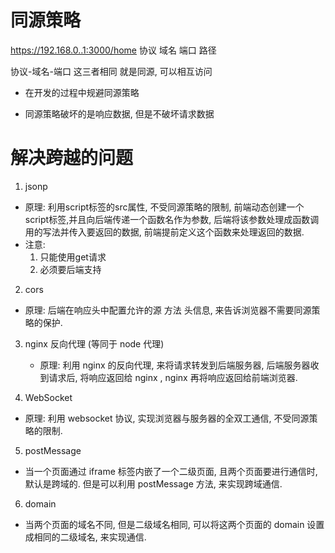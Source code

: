 # 同源策略
https://192.168.0..1:3000/home
  协议      域名      端口  路径

协议-域名-端口  这三者相同  就是同源, 可以相互访问

- 在开发的过程中规避同源策略

- 同源策略破坏的是响应数据, 但是不破坏请求数据


# 解决跨越的问题
1. jsonp
  - 原理: 利用script标签的src属性, 不受同源策略的限制, 前端动态创建一个script标签,并且向后端传递一个函数名作为参数, 后端将该参数处理成函数调用的写法并传入要返回的数据, 前端提前定义这个函数来处理返回的数据.
  - 注意:
    1. 只能使用get请求
    2. 必须要后端支持

2. cors
  - 原理: 后端在响应头中配置允许的源 方法 头信息, 来告诉浏览器不需要同源策略的保护.

3. nginx 反向代理 (等同于 node 代理)
   - 原理: 利用 nginx 的反向代理, 来将请求转发到后端服务器, 后端服务器收到请求后, 将响应返回给 nginx , nginx 再将响应返回给前端浏览器. 

4. WebSocket
  - 原理: 利用 websocket 协议, 实现浏览器与服务器的全双工通信, 不受同源策略的限制.

5. postMessage
  - 当一个页面通过 iframe 标签内嵌了一个二级页面, 且两个页面要进行通信时, 默认是跨域的. 但是可以利用 postMessage 方法, 来实现跨域通信.

6. domain
  - 当两个页面的域名不同, 但是二级域名相同, 可以将这两个页面的 domain 设置成相同的二级域名, 来实现通信.
